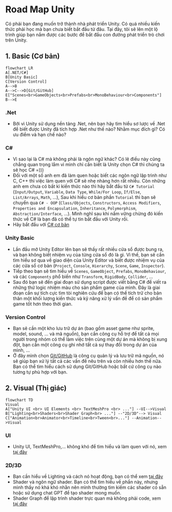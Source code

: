 # Road Map Unity

Có phải bạn đang muốn trở thành nhà phát triển Unity. Có quá nhiều kiến thức phải học mà bạn chưa biết bắt đầu từ đâu. Tại đây, tôi sẽ lên một lộ trình giúp bạn nắm được các bước để bắt đầu con đường phát triển trò chơi trên Unity.

## 1. Basic (Cơ bản)

```mermaid
flowchart LR
A[.NET/C#]
B[Unity Basic]
C[Version Control] 
A-->B
A-->C-->D[Git/GitHub]
E["Scenes<br>GameObjects<br>Prefabs<br>MonoBehaviour<br>Components"]
B-->E 

```
### .Net
- Bởi vì Unity sử dụng nền tảng .Net, nên bạn hãy tìm hiểu sơ lược về .Net để biết được Unity đã tích hợp .Net như thế nào? Nhằm mục đích gì? Có ưu điểm và hạn chế nào?
### C#
- Vì sao lại là C# mà không phải là ngôn ngữ khác? Có lẽ điều này cũng chẳng quan trọng lắm vì mình chỉ cần biết là Unity chọn C# thì chúng ta sẽ học C# =)))
- Đối với một số anh em đã làm quen hoặc biết các ngôn ngữ lập trình như C, C++ thì việc làm quen với C# sẽ nhẹ nhàng hơn rất nhiều. Còn những anh em chưa có bất kì kiến thức nào thì hãy bắt đầu từ `C# Tutorial` (`Input/Output`, `Variable`, `Data Type`, `While/For Loop`, `If/Else`, `List/Arrays`, `Math`, ...), Sau khi hiểu cơ bản phần `Tutorial` thì bạn sẽ chuyển qua `C# - OOP` (`Class/Objects`, `Constructors`, `Access Modifiers`, `Properties and Encapsulation`, `Inheritance`, `Polymorphism`, `Abstraction/Interface`, ...). Mình nghĩ sau khi nắm vững chừng đó kiến thức về C# là bạn đã có thể tự tin bắt đầu với Unity rồi.
- Hãy bắt đầu với [C# cơ bản](https://github.com/unity-learn/basic-csharp-for-unity)
### Unity Basic
- Lần đầu mở Unity Editor lên bạn sẽ thấy rất nhiều cửa sổ được bung ra, và bạn không biết nhiệm vụ của từng cửa sổ đó là gì. Vì thế, bạn sẽ cần tìm hiểu sơ qua về giao diện của Unity Editor và biết được nhiệm vụ của các cửa sổ cơ bản (`Project`, `Console`, `Hierarchy`, `Scene`, `Game`, `Inspector`).
- Tiếp theo bạn sẽ tìm hiểu về `Scenes`, `GameObject`, `Prefabs`, `MonoBehaviour`, và các `Components` phổ biến như `Transform`, `RigidBody`, `Collider`, ...
- Sau đó bạn sẽ đến giai đoạn sử dụng script được viết bằng C# để viết ra những thứ logic nhiệm màu cho sản phẩm game của mình. Đây là giai đoạn cần sự tích cực tìm tòi nghiên cứu để bạn có thể tích trữ cho bản thân một khối lượng kiến thức và kỹ năng xử lý vấn đề để có sản phẩm game tốt hơn theo thời gian.
### Version Control
- Bạn sẽ cần một kho lưu trữ dự án (bao gồm asset game như sprite, model, sound, ... và mã nguồn), bạn cần công cụ hỗ trợ để tất cả mọi người trong nhóm có thể làm việc trên cùng một dự án mà không bị xung đột, bạn cần một công cụ ghi nhớ tất cả sự thay đổi trong dự án của mình, ...
- Ở đây mình chọn [Git/GitHub](https://github.com/unity-learn/Getting-Started-with-Git) là công cụ quản lý và lưu trữ mã nguồn, nó sẽ giúp bạn xử lý tất cả các vấn đề nêu trên và còn nhiều hơn thế nữa. Bạn có thể tìm hiểu cách sử dụng Git/GitHub hoặc bất cứ công cụ nào tương tự phù hợp với bạn.

## 2. Visual (Thị giác)
```mermaid
flowchart TD
Visual
A["Unity UI <br> UI Elements <br> TextMeshPro <br> ..."] --UI-->Visual
B["Lighting<br>Shaders<br>Shader Graph<br> ..."] --"2D/3D"--> Visual
C["Animation<br>Animator<br>Timeline<br>Tween<br>..."] --Animation-->Visual
```

### UI
- Unity UI, TextMeshPro,... không khó để tìm hiểu và làm quen với nó, xem [tại đây](https://learn.unity.com/mission/61a63fbcedbc2a0020607294?pathwayId=61a65568edbc2a00206076dd)
### 2D/3D
- Bạn cần hiểu về Lighting và cách nó hoạt động,  bạn có thể xem [tại đây](https://learn.unity.com/mission/creative-core-lighting?pathwayId=61a65568edbc2a00206076dd)
- Shader và ngôn ngữ shader. Bạn có thể tìm hiểu về phần này, nhưng mình thấy nó khá khó nhằn nên mình thường tìm kiếm các shader có sẵn hoặc sử dụng chat GPT để tạo shader mong muốn.
- Shader Graph để lập trình shader trực quan mà không phải code, xem [tại đây](https://learn.unity.com/tutorial/introduction-to-shader-graph#)
